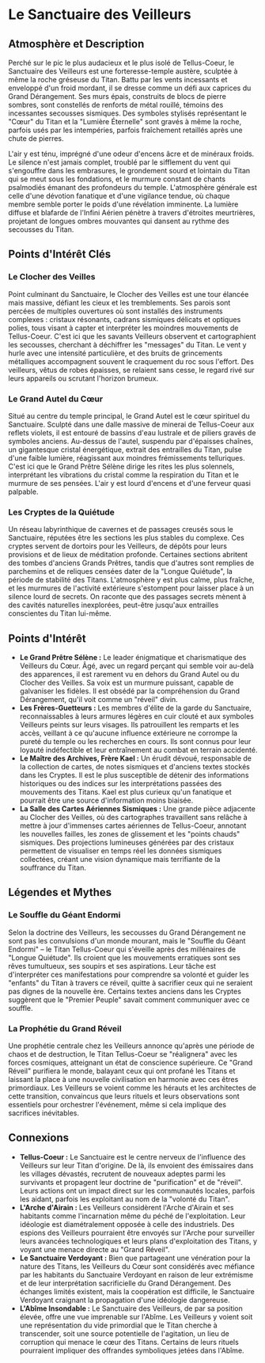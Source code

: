 # Le Sanctuaire des Veilleurs

## Atmosphère et Description

Perché sur le pic le plus audacieux et le plus isolé de Tellus-Coeur, le Sanctuaire des Veilleurs est une forteresse-temple austère, sculptée à même la roche gréseuse du Titan. Battu par les vents incessants et enveloppé d'un froid mordant, il se dresse comme un défi aux caprices du Grand Dérangement. Ses murs épais, construits de blocs de pierre sombres, sont constellés de renforts de métal rouillé, témoins des incessantes secousses sismiques. Des symboles stylisés représentant le "Cœur" du Titan et la "Lumière Éternelle" sont gravés à même la roche, parfois usés par les intempéries, parfois fraîchement retaillés après une chute de pierres.

L'air y est ténu, imprégné d'une odeur d'encens âcre et de minéraux froids. Le silence n'est jamais complet, troublé par le sifflement du vent qui s'engouffre dans les embrasures, le grondement sourd et lointain du Titan qui se meut sous les fondations, et le murmure constant de chants psalmodiés émanant des profondeurs du temple. L'atmosphère générale est celle d'une dévotion fanatique et d'une vigilance tendue, où chaque membre semble porter le poids d'une révélation imminente. La lumière diffuse et blafarde de l'Infini Aérien pénètre à travers d'étroites meurtrières, projetant de longues ombres mouvantes qui dansent au rythme des secousses du Titan.

## Points d'Intérêt Clés

### Le Clocher des Veilles

Point culminant du Sanctuaire, le Clocher des Veilles est une tour élancée mais massive, défiant les cieux et les tremblements. Ses parois sont percées de multiples ouvertures où sont installés des instruments complexes : cristaux résonants, cadrans sismiques délicats et optiques polies, tous visant à capter et interpréter les moindres mouvements de Tellus-Coeur. C'est ici que les savants Veilleurs observent et cartographient les secousses, cherchant à déchiffrer les "messages" du Titan. Le vent y hurle avec une intensité particulière, et des bruits de grincements métalliques accompagnent souvent le craquement du roc sous l'effort. Des veilleurs, vêtus de robes épaisses, se relaient sans cesse, le regard rivé sur leurs appareils ou scrutant l'horizon brumeux.

### Le Grand Autel du Cœur

Situé au centre du temple principal, le Grand Autel est le cœur spirituel du Sanctuaire. Sculpté dans une dalle massive de minerai de Tellus-Coeur aux reflets violets, il est entouré de bassins d'eau lustrale et de piliers gravés de symboles anciens. Au-dessus de l'autel, suspendu par d'épaisses chaînes, un gigantesque cristal énergétique, extrait des entrailles du Titan, pulse d'une faible lumière, réagissant aux moindres frémissements telluriques. C'est ici que le Grand Prêtre Sélène dirige les rites les plus solennels, interprétant les vibrations du cristal comme la respiration du Titan et le murmure de ses pensées. L'air y est lourd d'encens et d'une ferveur quasi palpable.

### Les Cryptes de la Quiétude

Un réseau labyrinthique de cavernes et de passages creusés sous le Sanctuaire, réputées être les sections les plus stables du complexe. Ces cryptes servent de dortoirs pour les Veilleurs, de dépôts pour leurs provisions et de lieux de méditation profonde. Certaines sections abritent des tombes d'anciens Grands Prêtres, tandis que d'autres sont remplies de parchemins et de reliques censées dater de la "Longue Quiétude", la période de stabilité des Titans. L'atmosphère y est plus calme, plus fraîche, et les murmures de l'activité extérieure s'estompent pour laisser place à un silence lourd de secrets. On raconte que des passages secrets mènent à des cavités naturelles inexplorées, peut-être jusqu'aux entrailles conscientes du Titan lui-même.

## Points d'Intérêt

*   **Le Grand Prêtre Sélène :** Le leader énigmatique et charismatique des Veilleurs du Cœur. Âgé, avec un regard perçant qui semble voir au-delà des apparences, il est rarement vu en dehors du Grand Autel ou du Clocher des Veilles. Sa voix est un murmure puissant, capable de galvaniser les fidèles. Il est obsédé par la compréhension du Grand Dérangement, qu'il voit comme un "réveil" divin.
*   **Les Frères-Guetteurs :** Les membres d'élite de la garde du Sanctuaire, reconnaissables à leurs armures légères en cuir clouté et aux symboles Veilleurs peints sur leurs visages. Ils patrouillent les remparts et les accès, veillant à ce qu'aucune influence extérieure ne corrompe la pureté du temple ou les recherches en cours. Ils sont connus pour leur loyauté indéfectible et leur entraînement au combat en terrain accidenté.
*   **Le Maître des Archives, Frère Kael :** Un érudit dévoué, responsable de la collection de cartes, de notes sismiques et d'anciens textes stockés dans les Cryptes. Il est le plus susceptible de détenir des informations historiques ou des indices sur les interprétations passées des mouvements des Titans. Kael est plus curieux qu'un fanatique et pourrait être une source d'information moins biaisée.
*   **La Salle des Cartes Aériennes Sismiques :** Une grande pièce adjacente au Clocher des Veilles, où des cartographes travaillent sans relâche à mettre à jour d'immenses cartes aériennes de Tellus-Coeur, annotant les nouvelles failles, les zones de glissement et les "points chauds" sismiques. Des projections lumineuses générées par des cristaux permettent de visualiser en temps réel les données sismiques collectées, créant une vision dynamique mais terrifiante de la souffrance du Titan.

## Légendes et Mythes

### Le Souffle du Géant Endormi

Selon la doctrine des Veilleurs, les secousses du Grand Dérangement ne sont pas les convulsions d'un monde mourant, mais le "Souffle du Géant Endormi" – le Titan Tellus-Coeur qui s'éveille après des millénaires de "Longue Quiétude". Ils croient que les mouvements erratiques sont ses rêves tumultueux, ses soupirs et ses aspirations. Leur tâche est d'interpréter ces manifestations pour comprendre sa volonté et guider les "enfants" du Titan à travers ce réveil, quitte à sacrifier ceux qui ne seraient pas dignes de la nouvelle ère. Certains textes anciens dans les Cryptes suggèrent que le "Premier Peuple" savait comment communiquer avec ce souffle.

### La Prophétie du Grand Réveil

Une prophétie centrale chez les Veilleurs annonce qu'après une période de chaos et de destruction, le Titan Tellus-Coeur se "réalignera" avec les forces cosmiques, atteignant un état de conscience supérieure. Ce "Grand Réveil" purifiera le monde, balayant ceux qui ont profané les Titans et laissant la place à une nouvelle civilisation en harmonie avec ces êtres primordiaux. Les Veilleurs se voient comme les hérauts et les architectes de cette transition, convaincus que leurs rituels et leurs observations sont essentiels pour orchestrer l'événement, même si cela implique des sacrifices inévitables.

## Connexions

*   **Tellus-Coeur :** Le Sanctuaire est le centre nerveux de l'influence des Veilleurs sur leur Titan d'origine. De là, ils envoient des émissaires dans les villages dévastés, recrutent de nouveaux adeptes parmi les survivants et propagent leur doctrine de "purification" et de "réveil". Leurs actions ont un impact direct sur les communautés locales, parfois les aidant, parfois les exploitant au nom de la "volonté du Titan".
*   **L'Arche d'Airain :** Les Veilleurs considèrent l'Arche d'Airain et ses habitants comme l'incarnation même du péché de l'exploitation. Leur idéologie est diamétralement opposée à celle des industriels. Des espions des Veilleurs pourraient être envoyés sur l'Arche pour surveiller leurs avancées technologiques et leurs plans d'exploitation des Titans, y voyant une menace directe au "Grand Réveil".
*   **Le Sanctuaire Verdoyant :** Bien que partageant une vénération pour la nature des Titans, les Veilleurs du Cœur sont considérés avec méfiance par les habitants du Sanctuaire Verdoyant en raison de leur extrémisme et de leur interprétation sacrificielle du Grand Dérangement. Des échanges limités existent, mais la coopération est difficile, le Sanctuaire Verdoyant craignant la propagation d'une idéologie dangereuse.
*   **L'Abîme Insondable :** Le Sanctuaire des Veilleurs, de par sa position élevée, offre une vue imprenable sur l'Abîme. Les Veilleurs y voient soit une représentation du vide primordial que le Titan cherche à transcender, soit une source potentielle de l'agitation, un lieu de corruption qui menace le cœur des Titans. Certains de leurs rituels pourraient impliquer des offrandes symboliques jetées dans l'Abîme.